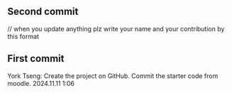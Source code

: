 Second commit
----------
// when you update anything plz write your name and your contribution by this format 



First commit
----------
York Tseng: Create the project on GitHub. Commit the starter code from moodle.
2024.11.11 1:06